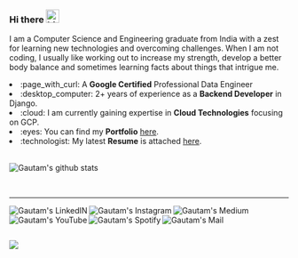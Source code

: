 ### Hi there <img src="https://user-images.githubusercontent.com/1303154/88677602-1635ba80-d120-11ea-84d8-d263ba5fc3c0.gif" width="24px" alt="hi">
<div>
  <p>I am a Computer Science and Engineering graduate  from India with a zest for learning new technologies and overcoming challenges. When I am not coding, I usually like working out to increase my strength, develop a better body balance and sometimes learning facts about things that intrigue me.</p>
  <span align="left">
      <li> :page_with_curl: A <strong>Google Certified</strong> Professional Data Engineer</li>
      <li> :desktop_computer: 2+ years of experience as a <strong>Backend Developer</strong> in Django.</li>
      <li> :cloud: I am currently gaining expertise in <strong>Cloud Technologies</strong> focusing on GCP.</li>
      <li> :eyes: You can find my <strong>Portfolio</strong> <a target="_blank" href="https://www.singhgautam.com/">here</a>.</li>
      <li> :technologist: My latest <strong>Resume</strong> is attached <a href="assets/GRS_resume.pdf">here</a>.</li>
  </span>
</div>

<div>
</br>

![Gautam's github stats](https://github-readme-stats.vercel.app/api?username=singhgautam7&count_private=true&show_icons=true&line_height=20&title_color=7A7ADB&icon_color=2234AE&text_color=D3D3D3&bg_color=0,000000,130F40)


</br>

---


<p>
<a href="https://www.linkedin.com/in/singhgautam7/" target="_blank">
  <img align="left" alt="Gautam's LinkedIN" src="https://img.shields.io/badge/LinkedIn-0077B5?style=for-the-badge&logo=linkedin&logoColor=white" />
</a>
<a href="https://www.instagram.com/singhgautam7/" target="_blank">
  <img align="left" alt="Gautam's Instagram" src="https://img.shields.io/badge/Instagram-E4405F?style=for-the-badge&logo=instagram&logoColor=white" />
</a>
<a href="https://medium.com/@singhgautam7" target="_blank">
  <img align="left" alt="Gautam's Medium" src="https://img.shields.io/badge/Medium-12100E?style=for-the-badge&logo=medium&logoColor=white" />
</a>
<a href="https://www.youtube.com/watch?v=g0OA1Le593c" target="_blank">
  <img align="left" alt="Gautam's YouTube" src="https://img.shields.io/badge/YouTube-FF0000?style=for-the-badge&logo=youtube&logoColor=white" />
</a>
<a href="https://open.spotify.com/user/sxpj0oohar46m5bj878m0jeqz?si=3vEi8JCDSDi-KkA-b_MSJg" target="_blank">
  <img align="left" alt="Gautam's Spotify" src="https://img.shields.io/badge/Spotify-1ED760?&style=for-the-badge&logo=spotify&logoColor=white" />
</a>
<a href="mailto:gautamsingh1997@gmail.com">
  <img align="left" alt="Gautam's Mail" src="https://img.shields.io/badge/Gmail-D14836?style=for-the-badge&logo=gmail&logoColor=white" />
</a>
</br>
</p>


</br>

![](https://visitor-badge.glitch.me/badge?page_id=singhgautam7.singhgautam7)




